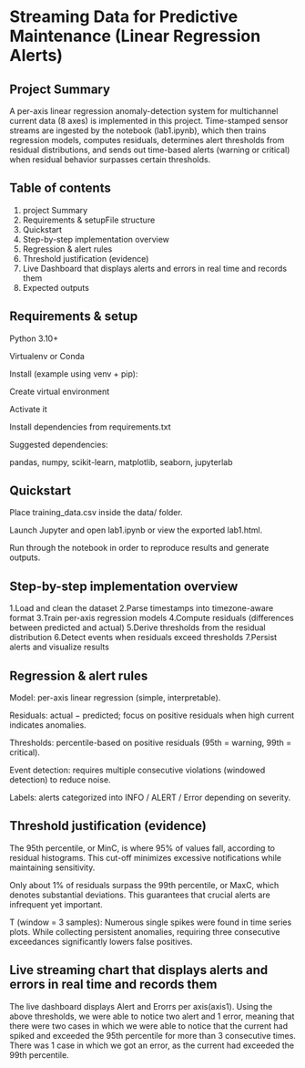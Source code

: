 # Streaming Data for Predictive Maintenance (Linear Regression Alerts)

## Project Summary
A per-axis linear regression anomaly-detection system for multichannel current data (8 axes) is implemented in this project. Time-stamped sensor streams are ingested by the notebook (lab1.ipynb), which then trains regression models, computes residuals, determines alert thresholds from residual distributions, and sends out time-based alerts (warning or critical) when residual behavior surpasses certain thresholds. 

## Table of contents
 1. project Summary
 2. Requirements & setupFile structure
 3. Quickstart
 4. Step-by-step implementation overview
 5. Regression & alert rules
 6. Threshold justification (evidence)
 7. Live Dashboard that displays alerts and errors in real time and records them
 8.  Expected outputs

## Requirements & setup
Python 3.10+

Virtualenv or Conda

Install (example using venv + pip):

Create virtual environment

Activate it

Install dependencies from requirements.txt

Suggested dependencies:

pandas, numpy, scikit-learn, matplotlib, seaborn, jupyterlab

## Quickstart
Place training_data.csv inside the data/ folder.

Launch Jupyter and open lab1.ipynb or view the exported lab1.html.

Run through the notebook in order to reproduce results and generate outputs.

## Step-by-step implementation overview
1.Load and clean the dataset
2.Parse timestamps into timezone-aware format
3.Train per-axis regression models
4.Compute residuals (differences between predicted and actual)
5.Derive thresholds from the residual distribution
6.Detect events when residuals exceed thresholds
7.Persist alerts and visualize results

## Regression & alert rules
Model: per-axis linear regression (simple, interpretable).

Residuals: actual − predicted; focus on positive residuals when high current indicates anomalies.

Thresholds: percentile-based on positive residuals (95th = warning, 99th = critical).

Event detection: requires multiple consecutive violations (windowed detection) to reduce noise.

Labels: alerts categorized into INFO / ALERT / Error depending on severity.
## Threshold justification (evidence)
The 95th percentile, or MinC, is where 95% of values fall, according to residual histograms. This cut-off minimizes excessive notifications while maintaining sensitivity.

Only about 1% of residuals surpass the 99th percentile, or MaxC, which denotes substantial deviations. This guarantees that crucial alerts are infrequent yet important.

T (window = 3 samples): Numerous single spikes were found in time series plots. While collecting persistent anomalies, requiring three consecutive exceedances significantly lowers false positives.

## Live streaming chart that displays alerts and errors in real time and records them
The live dashboard displays Alert and Erorrs per axis(axis1). Using the above thresholds, we were able to notice two alert and 1 error, meaning that there were two cases in which we were able to notice that the current had spiked and exceeded the 95th percentile for more than 3 consecutive times. There was 1 case in which we got an error, as the current had exceeded the 99th percentile.